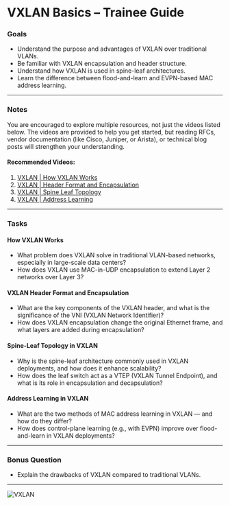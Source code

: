 # VXLAN Basics – Trainee Guide

### Goals
- Understand the purpose and advantages of VXLAN over traditional VLANs.
- Be familiar with VXLAN encapsulation and header structure.
- Understand how VXLAN is used in spine-leaf architectures.
- Learn the difference between flood-and-learn and EVPN-based MAC address learning.

---

### Notes
You are encouraged to explore multiple resources, not just the videos listed below. The videos are provided to help you get started, but reading RFCs, vendor documentation (like Cisco, Juniper, or Arista), or technical blog posts will strengthen your understanding.

#### Recommended Videos:
1. [VXLAN | How VXLAN Works](https://www.youtube.com/watch?v=YNqKDI_bnPM)
2. [VXLAN | Header Format and Encapsulation](https://www.youtube.com/watch?v=jjr8aIIRkYc)
3. [VXLAN | Spine Leaf Topology](https://www.youtube.com/watch?v=x1F-RCW9fqo)
4. [VXLAN | Address Learning](https://www.youtube.com/watch?v=Do6G9w_DjJ4)

---

### Tasks

#### How VXLAN Works
- What problem does VXLAN solve in traditional VLAN-based networks, especially in large-scale data centers?
- How does VXLAN use MAC-in-UDP encapsulation to extend Layer 2 networks over Layer 3?

#### VXLAN Header Format and Encapsulation
- What are the key components of the VXLAN header, and what is the significance of the VNI (VXLAN Network Identifier)?
- How does VXLAN encapsulation change the original Ethernet frame, and what layers are added during encapsulation?

#### Spine-Leaf Topology in VXLAN
- Why is the spine-leaf architecture commonly used in VXLAN deployments, and how does it enhance scalability?
- How does the leaf switch act as a VTEP (VXLAN Tunnel Endpoint), and what is its role in encapsulation and decapsulation?

#### Address Learning in VXLAN
- What are the two methods of MAC address learning in VXLAN — and how do they differ?
- How does control-plane learning (e.g., with EVPN) improve over flood-and-learn in VXLAN deployments?

---

### Bonus Question
- Explain the drawbacks of VXLAN compared to traditional VLANs.

---
![VXLAN](../../Images/vxlan.jpg)
